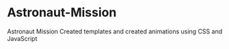 # Astronaut-Mission
Astronaut Mission Created templates and created animations using CSS and JavaScript
